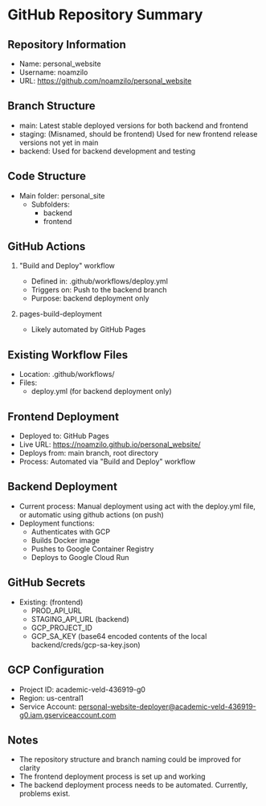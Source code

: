 # GitHub Repository Summary

## Repository Information
- Name: personal_website
- Username: noamzilo
- URL: https://github.com/noamzilo/personal_website

## Branch Structure
- main: Latest stable deployed versions for both backend and frontend
- staging: (Misnamed, should be frontend) Used for new frontend release versions not yet in main
- backend: Used for backend development and testing

## Code Structure
- Main folder: personal_site
  - Subfolders: 
    - backend
    - frontend

## GitHub Actions
1. "Build and Deploy" workflow
   - Defined in: .github/workflows/deploy.yml
   - Triggers on: Push to the backend branch
   - Purpose: backend deployment only

2. pages-build-deployment 
   - Likely automated by GitHub Pages

## Existing Workflow Files
- Location: .github/workflows/
- Files:
  - deploy.yml (for backend deployment only)

## Frontend Deployment
- Deployed to: GitHub Pages
- Live URL: https://noamzilo.github.io/personal_website/
- Deploys from: main branch, root directory
- Process: Automated via "Build and Deploy" workflow

## Backend Deployment
- Current process: Manual deployment using act with the deploy.yml file, or automatic using github actions (on push)
- Deployment functions:
  - Authenticates with GCP
  - Builds Docker image
  - Pushes to Google Container Registry
  - Deploys to Google Cloud Run

## GitHub Secrets
- Existing:
  (frontend)
  - PROD_API_URL
  - STAGING_API_URL
  (backend)
  - GCP_PROJECT_ID
  - GCP_SA_KEY (base64 encoded contents of the local backend/creds/gcp-sa-key.json)

## GCP Configuration
- Project ID: academic-veld-436919-g0
- Region: us-central1
- Service Account: personal-website-deployer@academic-veld-436919-g0.iam.gserviceaccount.com

## Notes
- The repository structure and branch naming could be improved for clarity
- The frontend deployment process is set up and working
- The backend deployment process needs to be automated. Currently, problems exist.